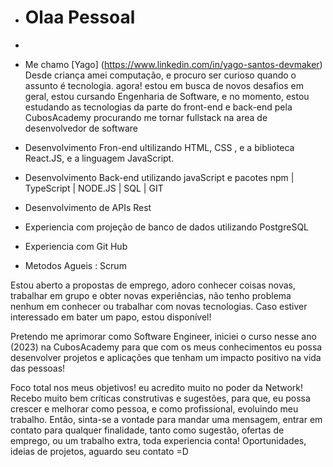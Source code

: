 - # Olaa Pessoal
- 
-   Me chamo [Yago] (https://www.linkedin.com/in/yago-santos-devmaker) Desde criança amei computação, e procuro ser curioso quando o assunto é tecnologia. agora! estou em busca de novos desafios em geral, estou cursando Engenharia de Software, e no momento, estou estudando as tecnologias da parte do front-end e back-end pela CubosAcademy procurando me tornar fullstack na area de desenvolvedor de software

- Desenvolvimento Fron-end ultilizando HTML, CSS , e a biblioteca React.JS, e a linguagem JavaScript.
- Desenvolvimento Back-end utilizando javaScript e pacotes npm | TypeScript | NODE.JS | SQL | GIT 
- Desenvolvimento de APIs Rest 
- Experiencia com projeção de banco de dados utilizando PostgreSQL
- Experiencia com Git Hub
- Metodos Agueis : Scrum

Estou aberto a propostas de emprego, adoro conhecer coisas novas, trabalhar em grupo e obter novas experiências, não tenho problema nenhum em conhecer ou trabalhar com novas tecnologias. Caso estiver interessado em bater um papo, estou disponível!

Pretendo me aprimorar como Software Engineer, iniciei o curso nesse ano (2023) na CubosAcademy para que com os meus conhecimentos eu possa desenvolver projetos e aplicações que tenham um impacto positivo na vida das pessoas!

Foco total nos meus objetivos! eu acredito muito no poder da Network! Recebo muito bem críticas construtivas e sugestões, para que, eu possa crescer e melhorar como pessoa, e como profissional, evoluindo meu trabalho. Então, sinta-se a vontade para mandar uma mensagem, entrar em contato para qualquer finalidade, tanto como sugestão, ofertas de emprego, ou um trabalho extra, toda experiencia conta! Oportunidades, ideias de projetos, aguardo seu contato =D
<!---
yago-maker/yago-maker is a ✨ special ✨ repository because its `README.md` (this file) appears on your GitHub profile.
You can click the Preview link to take a look at your changes.
--->
